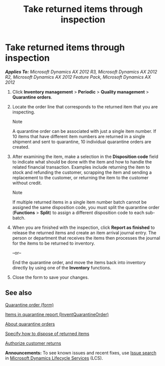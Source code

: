 ﻿---
title: Take returned items through inspection
TOCTitle: Take returned items through inspection
ms:assetid: ecbd5142-15cb-44ba-92ee-856c8308536f
ms:mtpsurl: https://technet.microsoft.com/en-us/library/Gg243257(v=AX.60)
ms:contentKeyID: 36059897
ms.date: 04/18/2014
mtps_version: v=AX.60
_tocRel: gg230920(v=ax.60)/toc.json
---

# Take returned items through inspection 


_**Applies To:** Microsoft Dynamics AX 2012 R3, Microsoft Dynamics AX 2012 R2, Microsoft Dynamics AX 2012 Feature Pack, Microsoft Dynamics AX 2012_

1.  Click **Inventory management** \> **Periodic** \> **Quality management** \> **Quarantine orders**.

2.  Locate the order line that corresponds to the returned item that you are inspecting.
    

    > [!NOTE]
    > <P>A quarantine order can be associated with just a single item number. If 10 items that have different item numbers are returned in a single shipment and sent to quarantine, 10 individual quarantine orders are created.</P>



3.  After examining the item, make a selection in the **Disposition code** field to indicate what should be done with the item and how to handle the related financial transaction. Examples include returning the item to stock and refunding the customer, scrapping the item and sending a replacement to the customer, or returning the item to the customer without credit.
    

    > [!NOTE]
    > <P>If multiple returned items in a single item number batch cannot be assigned the same disposition code, you must split the quarantine order (<STRONG>Functions</STRONG> &gt; <STRONG>Split</STRONG>) to assign a different disposition code to each sub-batch.</P>



4.  When you are finished with the inspection, click **Report as finished** to release the returned items and create an item arrival journal entry. The person or department that receives the items then processes the journal for the items to be returned to inventory.
    
    –or–
    
    End the quarantine order, and move the items back into inventory directly by using one of the **Inventory** functions.

5.  Close the form to save your changes.

## See also

[Quarantine order (form)](https://technet.microsoft.com/en-us/library/aa554073\(v=ax.60\))

[Items in quarantine report (InventQuarantineOrder)](items-in-quarantine-report-inventquarantineorder.md)

[About quarantine orders](about-quarantine-orders.md)

[Specify how to dispose of returned items](specify-how-to-dispose-of-returned-items.md)

[Authorize customer returns](authorize-customer-returns.md)

  
**Announcements:** To see known issues and recent fixes, use [Issue search](http://go.microsoft.com/fwlink/?linkid=389258) in [Microsoft Dynamics Lifecycle Services](http://go.microsoft.com/fwlink/?linkid=306505) (LCS).

